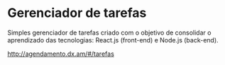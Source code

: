 # Gerenciador de tarefas

Simples gerenciador de tarefas criado com o objetivo de consolidar o aprendizado das tecnologias: React.js (front-end) e Node.js (back-end).

http://agendamento.dx.am/#/tarefas